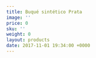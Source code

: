 ```yaml
---
title: Buqué sintético Prata
image: ''
price: 0
sku: ''
weight: 0
layout: products
date: 2017-11-01 19:34:00 +0000
---
```

